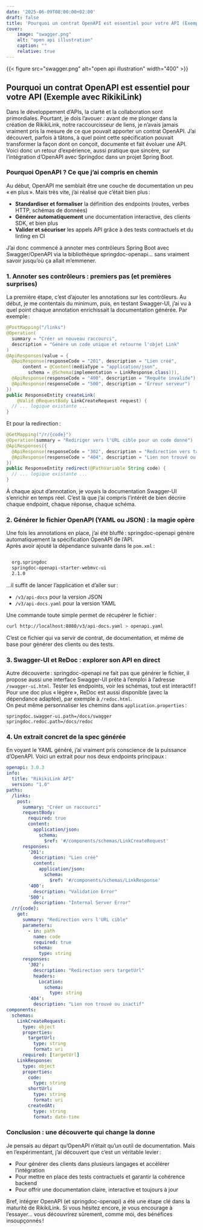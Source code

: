 ```yaml
---
date: '2025-06-09T08:00:00+02:00'
draft: false
title: 'Pourquoi un contrat OpenAPI est essentiel pour votre API (Exemple avec RikikiLink)'         
cover:
    image: "swagger.png"       
    alt: "open api illustration"
    caption: ""
    relative: true           
---
```


{{< figure src="swagger.png" alt="open api illustration" width="400" >}}

## Pourquoi un contrat OpenAPI est essentiel pour votre API (Exemple avec RikikiLink)

Dans le développement d’APIs, la clarté et la collaboration sont primordiales. Pourtant, je dois l’avouer : avant de me plonger dans la création de RikikiLink, notre raccourcisseur de liens, je n’avais jamais vraiment pris la mesure de ce que pouvait apporter un contrat OpenAPI. J’ai découvert, parfois à tâtons, à quel point cette spécification pouvait transformer la façon dont on conçoit, documente et fait évoluer une API. Voici donc un retour d’expérience, aussi pratique que sincère, sur l’intégration d’OpenAPI avec Springdoc dans un projet Spring Boot.

### **Pourquoi OpenAPI ? Ce que j’ai compris en chemin**

Au début, OpenAPI me semblait être une couche de documentation un peu « en plus ». Mais très vite, j’ai réalisé que c’était bien plus :  
- **Standardiser et formaliser** la définition des endpoints (routes, verbes HTTP, schémas de données)  
- **Générer automatiquement** une documentation interactive, des clients SDK, et bien plus  
- **Valider et sécuriser** les appels API grâce à des tests contractuels et du linting en CI

J’ai donc commencé à annoter mes contrôleurs Spring Boot avec Swagger/OpenAPI via la bibliothèque springdoc-openapi… sans vraiment savoir jusqu’où ça allait m’emmener.

### **1. Annoter ses contrôleurs : premiers pas (et premières surprises)**

La première étape, c’est d’ajouter les annotations sur les contrôleurs. Au début, je me contentais du minimum, puis, en testant Swagger-UI, j’ai vu à quel point chaque annotation enrichissait la documentation générée. Par exemple :

```java
@PostMapping("/links")
@Operation(
  summary = "Créer un nouveau raccourci",
  description = "Génère un code unique et retourne l'objet Link"
)
@ApiResponses(value = {
  @ApiResponse(responseCode = "201", description = "Lien créé",
      content = @Content(mediaType = "application/json",
        schema = @Schema(implementation = LinkResponse.class))),
  @ApiResponse(responseCode = "400", description = "Requête invalide"),
  @ApiResponse(responseCode = "500", description = "Erreur serveur")
})
public ResponseEntity createLink(
    @Valid @RequestBody LinkCreateRequest request) {
  // ... logique existante ...
}
```

Et pour la redirection :

```java
@GetMapping("/r/{code}")
@Operation(summary = "Rediriger vers l'URL cible pour un code donné")
@ApiResponses({
  @ApiResponse(responseCode = "302", description = "Redirection vers targetUrl"),
  @ApiResponse(responseCode = "404", description = "Lien non trouvé ou inactif")
})
public ResponseEntity redirect(@PathVariable String code) {
  // ... logique existante ...
}
```

À chaque ajout d’annotation, je voyais la documentation Swagger-UI s’enrichir en temps réel. C’est là que j’ai compris l’intérêt de bien décrire chaque endpoint, chaque réponse, chaque schéma.

### **2. Générer le fichier OpenAPI (YAML ou JSON) : la magie opère**

Une fois les annotations en place, j’ai été bluffé : springdoc-openapi génère automatiquement la spécification OpenAPI de l’API.  
Après avoir ajouté la dépendance suivante dans le `pom.xml` :

```xml

  org.springdoc
  springdoc-openapi-starter-webmvc-ui
  2.1.0

```

…il suffit de lancer l’application et d’aller sur :
- `/v3/api-docs` pour la version JSON
- `/v3/api-docs.yaml` pour la version YAML

Une commande toute simple permet de récupérer le fichier :

```bash
curl http://localhost:8080/v3/api-docs.yaml > openapi.yaml
```

C’est ce fichier qui va servir de contrat, de documentation, et même de base pour générer des clients ou des tests.

### **3. Swagger-UI et ReDoc : explorer son API en direct**

Autre découverte : springdoc-openapi ne fait pas que générer le fichier, il propose aussi une interface Swagger-UI prête à l’emploi à l’adresse `/swagger-ui.html`. Tester les endpoints, voir les schémas, tout est interactif !  
Pour une doc plus « légère », ReDoc est aussi disponible (avec la dépendance adaptée), par exemple à `/redoc.html`.  
On peut même personnaliser les chemins dans `application.properties` :

```properties
springdoc.swagger-ui.path=/docs/swagger
springdoc.redoc.path=/docs/redoc
```

### **4. Un extrait concret de la spec générée**

En voyant le YAML généré, j’ai vraiment pris conscience de la puissance d’OpenAPI. Voici un extrait pour nos deux endpoints principaux :

```yaml
openapi: 3.0.3
info:
  title: "RikikiLink API"
  version: "1.0"
paths:
  /links:
    post:
      summary: "Créer un raccourci"
      requestBody:
        required: true
        content:
          application/json:
            schema:
              $ref: '#/components/schemas/LinkCreateRequest'
      responses:
        '201':
          description: "Lien créé"
          content:
            application/json:
              schema:
                $ref: '#/components/schemas/LinkResponse'
        '400':
          description: "Validation Error"
        '500':
          description: "Internal Server Error"
  /r/{code}:
    get:
      summary: "Redirection vers l'URL cible"
      parameters:
        - in: path
          name: code
          required: true
          schema:
            type: string
      responses:
        '302':
          description: "Redirection vers targetUrl"
          headers:
            Location:
              schema:
                type: string
        '404':
          description: "Lien non trouvé ou inactif"
components:
  schemas:
    LinkCreateRequest:
      type: object
      properties:
        targetUrl:
          type: string
          format: uri
      required: [targetUrl]
    LinkResponse:
      type: object
      properties:
        code:
          type: string
        shortUrl:
          type: string
          format: uri
        createdAt:
          type: string
          format: date-time
```

### **Conclusion : une découverte qui change la donne**

Je pensais au départ qu’OpenAPI n’était qu’un outil de documentation. Mais en l’expérimentant, j’ai découvert que c’est un véritable levier :  
- Pour générer des clients dans plusieurs langages et accélérer l’intégration  
- Pour mettre en place des tests contractuels et garantir la cohérence backend  
- Pour offrir une documentation claire, interactive et toujours à jour

Bref, intégrer OpenAPI (et springdoc-openapi) a été une étape clé dans la maturité de RikikiLink. Si vous hésitez encore, je vous encourage à l’essayer… vous découvrirez sûrement, comme moi, des bénéfices insoupçonnés !